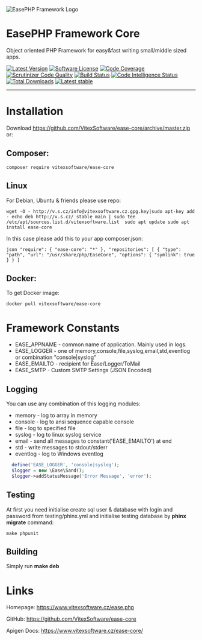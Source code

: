 ![EasePHP Framework Logo](https://raw.githubusercontent.com/VitexSoftware/ease-core/master/project-logo.png "Project Logo")

EasePHP Framework Core
======================

Object oriented PHP Framework for easy&fast writing small/middle sized apps.

[![Latest Version](https://img.shields.io/github/release/VitexSoftware/ease-core.svg?style=flat-square)](https://github.com/VitexSoftware/ease-core/releases)
[![Software License](https://img.shields.io/badge/license-MIT-brightgreen.svg?style=flat-square)](https://github.com/VitexSoftware/ease-core/blob/master/LICENSE)
[![Code Coverage](https://scrutinizer-ci.com/g/VitexSoftware/ease-core/badges/coverage.png?b=master)](https://scrutinizer-ci.com/g/VitexSoftware/ease-core/?branch=master)
[![Scrutinizer Code Quality](https://scrutinizer-ci.com/g/VitexSoftware/ease-core/badges/quality-score.png?b=master)](https://scrutinizer-ci.com/g/VitexSoftware/ease-core/?branch=master)
[![Build Status](https://scrutinizer-ci.com/g/VitexSoftware/ease-core/badges/build.png?b=master)](https://scrutinizer-ci.com/g/VitexSoftware/ease-core/build-status/master)
[![Code Intelligence Status](https://scrutinizer-ci.com/g/VitexSoftware/ease-core/badges/code-intelligence.svg?b=master)](https://scrutinizer-ci.com/code-intelligence)
[![Total Downloads](https://img.shields.io/packagist/dt/vitexsoftware/ease-core.svg?style=flat-square)](https://packagist.org/packages/vitexsoftware/ease-core)
[![Latest stable](https://img.shields.io/packagist/v/vitexsoftware/ease-core.svg?style=flat-square)](https://packagist.org/packages/vitexsoftware/ease-core)

---

Installation
============

Download https://github.com/VitexSoftware/ease-core/archive/master.zip or:

Composer:
---------
    composer require vitexsoftware/ease-core

Linux
-----

For Debian, Ubuntu & friends please use repo:

``
    wget -O - http://v.s.cz/info@vitexsoftware.cz.gpg.key|sudo apt-key add -
    echo deb http://v.s.cz/ stable main | sudo tee /etc/apt/sources.list.d/vitexsoftware.list 
    sudo apt update
    sudo apt install ease-core
``

In this case please add this to your app composer.json:

``json
    "require": {
        "ease-core": "*"
    },
    "repositories": [
        {
            "type": "path",
            "url": "/usr/share/php/EaseCore",
            "options": {
                "symlink": true
            }
        }
    ]
``


Docker:
-------

To get Docker image:

    docker pull vitexsoftware/ease-core


Framework Constants
===================

  * EASE_APPNAME - common name of application. Mainly used in logs.
  * EASE_LOGGER  - one of memory,console,file,syslog,email,std,eventlog or combination "console|syslog"
  * EASE_EMAILTO - recipient for Ease/Logger/ToMail
  * EASE_SMTP    - Custom SMTP Settings (JSON Encoded) 

Logging
-------

 You can use any combination of this logging modules:

   * memory     - log to array in memory
   * console    - log to ansi sequence capable console
   * file       - log to specified file
   * syslog     - log to linux syslog service
   * email      - send all messages to constant('EASE_EMAILTO') at end
   * std        - write messages to stdout/stderr
   * eventlog   - log to Windows eventlog 

  ```php
    define('EASE_LOGGER', 'console|syslog');
    $logger = new \Ease\Sand();
    $logger->addStatusMessage('Error Message', 'error');
  ```


Testing
-------

At first you need initialise create sql user & database with login and password 
from testing/phinx.yml and initialise testing database by **phinx migrate** 
command:

```
make phpunit
```

Building
--------

Simply run **make deb**

Links
=====

Homepage: https://www.vitexsoftware.cz/ease.php

GitHub: https://github.com/VitexSoftware/ease-core

Apigen Docs: https://www.vitexsoftware.cz/ease-core/
